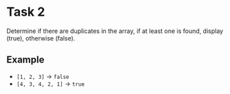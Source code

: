 # Task 2

Determine if there are duplicates in the array, if at least one is found, display
(true), otherwise (false).

## Example

- `[1, 2, 3]` -> `false`
- `[4, 3, 4, 2, 1]` -> `true`
